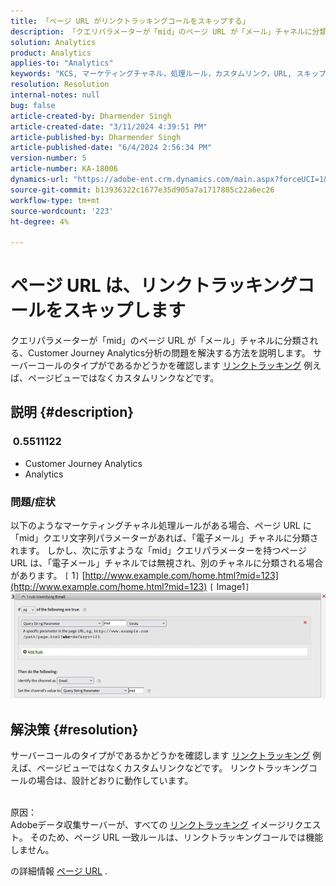 ```yaml
---
title: 「ページ URL がリンクトラッキングコールをスキップする」
description: 「クエリパラメーターが「mid」のページ URL が「メール」チャネルに分類される、Customer Journey Analytics分析の問題を解決する方法を説明します。」
solution: Analytics
product: Analytics
applies-to: "Analytics"
keywords: "KCS, マーケティングチャネル，処理ルール，カスタムリンク，URL, スキップ，トラッキングコール，ページ，FAQ"
resolution: Resolution
internal-notes: null
bug: false
article-created-by: Dharmender Singh
article-created-date: "3/11/2024 4:39:51 PM"
article-published-by: Dharmender Singh
article-published-date: "6/4/2024 2:56:34 PM"
version-number: 5
article-number: KA-18006
dynamics-url: "https://adobe-ent.crm.dynamics.com/main.aspx?forceUCI=1&pagetype=entityrecord&etn=knowledgearticle&id=d6df2cf9-c5df-ee11-904c-6045bd05e816"
source-git-commit: b13936322c1677e35d905a7a1717805c22a6ec26
workflow-type: tm+mt
source-wordcount: '223'
ht-degree: 4%

---
```


# ページ URL は、リンクトラッキングコールをスキップします


クエリパラメーターが「mid」のページ URL が「メール」チャネルに分類される、Customer Journey Analytics分析の問題を解決する方法を説明します。 サーバーコールのタイプがであるかどうかを確認します [リンクトラッキング](https://experienceleague.adobe.com/docs/analytics/implementation/vars/functions/tl-method.html?lang=ja) 例えば、ページビューではなくカスタムリンクなどです。

## 説明 {#description}


### <b> 0.5511122</b>

- Customer Journey Analytics
- Analytics




### <b>問題/症状</b>

以下のようなマーケティングチャネル処理ルールがある場合、ページ URL に「mid」クエリ文字列パラメーターがあれば、「電子メール」チャネルに分類されます。
しかし、次に示すような「mid」クエリパラメーターを持つページ URL は、「電子メール」チャネルでは無視され、別のチャネルに分類される場合があります。
`[` 1`]`  [http://www.example.com/home.html?mid=123](http://www.example.com/home.html?mid=123)
`[` Image1`]`
![](assets/___d9df2cf9-c5df-ee11-904c-6045bd05e816___.png)


## 解決策 {#resolution}




サーバーコールのタイプがであるかどうかを確認します [リンクトラッキング](https://experienceleague.adobe.com/docs/analytics/implementation/vars/functions/tl-method.html?lang=ja) 例えば、ページビューではなくカスタムリンクなどです。 リンクトラッキングコールの場合は、設計どおりに動作しています。




<br>原因：<br>
Adobeデータ収集サーバーが、すべての [リンクトラッキング](https://experienceleague.adobe.com/docs/analytics/implementation/vars/functions/tl-method.html?lang=ja) イメージリクエスト。 そのため、ページ URL 一致ルールは、リンクトラッキングコールでは機能しません。

の詳細情報 [ページ URL](https://experienceleague.adobe.com/docs/analytics/implementation/vars/page-vars/pageurl.html?lang=ja) .
